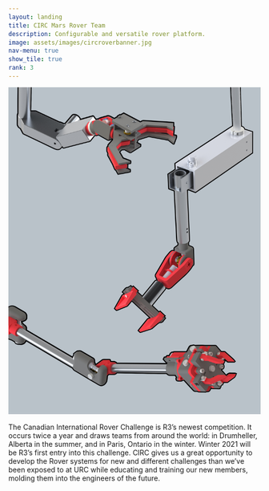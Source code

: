 ```yaml
---
layout: landing
title: CIRC Mars Rover Team
description: Configurable and versatile rover platform.
image: assets/images/circroverbanner.jpg
nav-menu: true
show_tile: true
rank: 3
---
```


<!-- Spotlights -->
<section id="two" class="spotlights">
	<section>
		<div class="image">
			<img src="assets/images/circpage.jpg" alt="Various Arm Designs" />
		</div>
		<div class="content">
			<div class="inner">
        <p>
          The Canadian International Rover Challenge is R3’s newest competition. It occurs twice a year and draws teams from around the world: in Drumheller, Alberta in the summer, and in Paris, Ontario in the winter. Winter 2021 will be R3’s first entry into this challenge. CIRC gives us a great opportunity to develop the Rover systems for new and different challenges than we’ve been exposed to at URC while educating and training our new members, molding them into the engineers of the future. 
        </p>
			</div>
		</div>
	</section>
</section>
